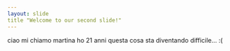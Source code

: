 ```yaml
---
layout: slide
title "Welcome to our second slide!"
---
```

ciao mi chiamo martina
ho 21 anni
questa cosa sta diventando difficile... :(
